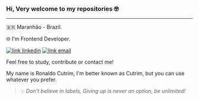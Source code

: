 ### Hi, Very welcome to my repositories 🤓

---
🇧🇷 Maranhão - Brazil.

🌐 I'm Frontend Developer.

[![link linkedin](https://img.shields.io/badge/ronaldocutrim-3344DD?style=flat-square&logo=Linkedin&logoColor=white)](https://www.linkedin.com/in/ronaldocutrim)
[![link email](https://img.shields.io/badge/ronaldocutrim@gmail.com-3344DD?style=flat-square&logo=Mail.Ru&logoColor=white)](mailto:ronaldocutrim@gmail.com)

Feel free to study, contribute or contact me! 

My name is Ronaldo Cutrim, I'm better known as Cutrim, but you can use whatever you prefer.

>💡 *Don't believe in labels, Giving up is never an option, be unlimited!*

